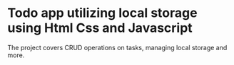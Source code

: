 # Todo app utilizing local storage using Html Css and Javascript

The project covers CRUD operations on tasks, managing local storage and more.
